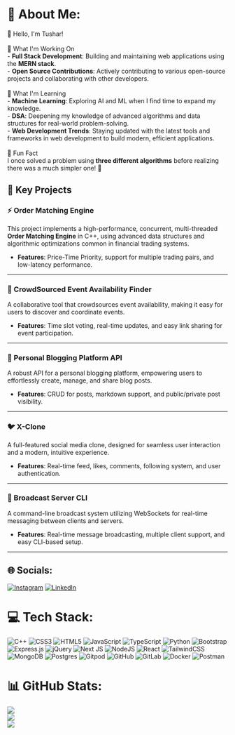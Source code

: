 # 💫 About Me:
👋 Hello, I'm Tushar! <br><br>🚀 What I'm Working On<br>- **Full Stack Development**: Building and maintaining web applications using the **MERN stack**.<br>- **Open Source Contributions**: Actively contributing to various open-source projects and collaborating with other developers.<br><br>🌱 What I'm Learning<br>- **Machine Learning**: Exploring AI and ML when I find time to expand my knowledge.<br>- **DSA**: Deepening my knowledge of advanced algorithms and data structures for real-world problem-solving.<br>- **Web Development Trends**: Staying updated with the latest tools and frameworks in web development to build modern, efficient applications.<br><br>🤔 Fun Fact<br>I once solved a problem using **three different algorithms** before realizing there was a much simpler one! 🤯
## 🚀 Key Projects


### ⚡ Order Matching Engine
This project implements a high-performance, concurrent, multi-threaded **Order Matching Engine** in C++, using advanced data structures and algorithmic optimizations common in financial trading systems.
- **Features**: Price-Time Priority, support for multiple trading pairs, and low-latency performance.

---

### 🤝 CrowdSourced Event Availability Finder
A collaborative tool that crowdsources event availability, making it easy for users to discover and coordinate events.

- **Features**: Time slot voting, real-time updates, and easy link sharing for event participation.

---


### 📝 Personal Blogging Platform API
A robust API for a personal blogging platform, empowering users to effortlessly create, manage, and share blog posts.

- **Features**: CRUD for posts, markdown support, and public/private post visibility.

---

### 🐦 X-Clone
A full-featured social media clone, designed for seamless user interaction and a modern, intuitive experience.

- **Features**: Real-time feed, likes, comments, following system, and user authentication.

---

### 📡 Broadcast Server CLI
A command-line broadcast system utilizing WebSockets for real-time messaging between clients and servers.

- **Features**: Real-time message broadcasting, multiple client support, and easy CLI-based setup.

---

## 🌐 Socials:
[![Instagram](https://img.shields.io/badge/Instagram-%23E4405F.svg?logo=Instagram&logoColor=white)](https://instagram.com/tushar_saxena5) [![LinkedIn](https://img.shields.io/badge/LinkedIn-%230077B5.svg?logo=linkedin&logoColor=white)](https://linkedin.com/in/tushar-saxena-779788235) 

# 💻 Tech Stack:
![C++](https://img.shields.io/badge/c++-%2300599C.svg?style=for-the-badge&logo=c%2B%2B&logoColor=white) ![CSS3](https://img.shields.io/badge/css3-%231572B6.svg?style=for-the-badge&logo=css3&logoColor=white) ![HTML5](https://img.shields.io/badge/html5-%23E34F26.svg?style=for-the-badge&logo=html5&logoColor=white) ![JavaScript](https://img.shields.io/badge/javascript-%23323330.svg?style=for-the-badge&logo=javascript&logoColor=%23F7DF1E) ![TypeScript](https://img.shields.io/badge/typescript-%23007ACC.svg?style=for-the-badge&logo=typescript&logoColor=white) ![Python](https://img.shields.io/badge/python-3670A0?style=for-the-badge&logo=python&logoColor=ffdd54) ![Bootstrap](https://img.shields.io/badge/bootstrap-%238511FA.svg?style=for-the-badge&logo=bootstrap&logoColor=white) ![Express.js](https://img.shields.io/badge/express.js-%23404d59.svg?style=for-the-badge&logo=express&logoColor=%2361DAFB) ![jQuery](https://img.shields.io/badge/jquery-%230769AD.svg?style=for-the-badge&logo=jquery&logoColor=white) ![Next JS](https://img.shields.io/badge/Next-black?style=for-the-badge&logo=next.js&logoColor=white) ![NodeJS](https://img.shields.io/badge/node.js-6DA55F?style=for-the-badge&logo=node.js&logoColor=white) ![React](https://img.shields.io/badge/react-%2320232a.svg?style=for-the-badge&logo=react&logoColor=%2361DAFB) ![TailwindCSS](https://img.shields.io/badge/tailwindcss-%2338B2AC.svg?style=for-the-badge&logo=tailwind-css&logoColor=white) ![MongoDB](https://img.shields.io/badge/MongoDB-%234ea94b.svg?style=for-the-badge&logo=mongodb&logoColor=white) ![Postgres](https://img.shields.io/badge/postgres-%23316192.svg?style=for-the-badge&logo=postgresql&logoColor=white) ![Gitpod](https://img.shields.io/badge/gitpod-f06611.svg?style=for-the-badge&logo=gitpod&logoColor=white) ![GitHub](https://img.shields.io/badge/github-%23121011.svg?style=for-the-badge&logo=github&logoColor=white) ![GitLab](https://img.shields.io/badge/gitlab-%23181717.svg?style=for-the-badge&logo=gitlab&logoColor=white) ![Docker](https://img.shields.io/badge/docker-%230db7ed.svg?style=for-the-badge&logo=docker&logoColor=white) ![Postman](https://img.shields.io/badge/Postman-FF6C37?style=for-the-badge&logo=postman&logoColor=white)
# 📊 GitHub Stats:
![](https://github-readme-stats.vercel.app/api?username=IITI-tushar&theme=dark&hide_border=false&include_all_commits=true&count_private=true)<br/>
![](https://github-readme-streak-stats.herokuapp.com/?user=IITI-tushar&theme=dark&hide_border=false)<br/>
![](https://github-readme-stats.vercel.app/api/top-langs/?username=IITI-tushar&theme=dark&hide_border=false&include_all_commits=true&count_private=true&layout=compact)

<!-- Proudly created with GPRM ( https://gprm.itsvg.in ) -->
